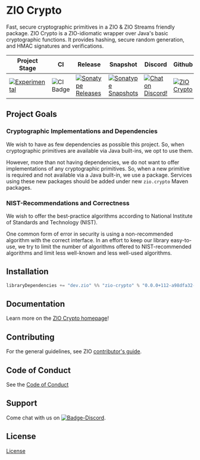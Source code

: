 [//]: # (This file was autogenerated using `zio-sbt-website` plugin via `sbt generateReadme` command.)
[//]: # (So please do not edit it manually. Instead, change "docs/index.md" file or sbt setting keys)
[//]: # (e.g. "readmeDocumentation" and "readmeSupport".)

# ZIO Crypto

Fast, secure cryptographic primitives in a ZIO & ZIO Streams friendly package. ZIO Crypto is a ZIO-idiomatic wrapper over Java's basic cryptographic functions. It provides hashing, secure random generation, and HMAC signatures and verifications.

|Project Stage | CI | Release | Snapshot | Discord | Github |
|--------------|----|---------|----------|---------|--------|
|[![Experimental](https://img.shields.io/badge/Project%20Stage-Experimental-yellowgreen.svg)](https://github.com/zio/zio/wiki/Project-Stages)        |![CI Badge](https://github.com/zio/zio-crypto/workflows/CI/badge.svg) |[![Sonatype Releases](https://img.shields.io/nexus/r/https/oss.sonatype.org/dev.zio/zio-crypto_2.12.svg)](https://oss.sonatype.org/content/repositories/releases/dev/zio/zio-crypto_2.12/) |[![Sonatype Snapshots](https://img.shields.io/nexus/s/https/oss.sonatype.org/dev.zio/zio-crypto_2.12.svg)](https://oss.sonatype.org/content/repositories/snapshots/dev/zio/zio-crypto_2.12/) |[![Chat on Discord!](https://img.shields.io/discord/629491597070827530?logo=discord)](https://discord.gg/2ccFBr4) |[![ZIO Crypto](https://img.shields.io/github/stars/zio/zio-crypto?style=social)](https://github.com/zio/zio-crypto) |

## Project Goals

### Cryptographic Implementations and Dependencies

We wish to have as few dependencies as possible this project. So, when cryptographic primitives are available via Java built-ins, we opt to use them.

However, more than not having dependencies, we do not want to offer implementations of any cryptographic primitives. So, when a new primitive is required and not available via a Java built-in, we use a package. Services using these new packages should be added under new `zio.crypto` Maven packages. 

### NIST-Recommendations and Correctness

We wish to offer the best-practice algorithms according to National Institute of Standards and Technology (NIST).

One common form of error in security is using a non-recommended algorithm with the correct interface. In an effort to keep our library easy-to-use, we try to limit the number of algorithms offered to NIST-recommended algorithms and limit less well-known and less well-used algorithms.

## Installation

```scala
libraryDependencies += "dev.zio" %% "zio-crypto" % "0.0.0+112-a98dfa32-SNAPSHOT"
```

## Documentation

Learn more on the [ZIO Crypto homepage](https://zio.dev/zio-crypto/)!

## Contributing

For the general guidelines, see ZIO [contributor's guide](https://zio.dev/about/contributing).

## Code of Conduct

See the [Code of Conduct](https://zio.dev/about/code-of-conduct)

## Support

Come chat with us on [![Badge-Discord]][Link-Discord].

[Badge-Discord]: https://img.shields.io/discord/629491597070827530?logo=discord "chat on discord"
[Link-Discord]: https://discord.gg/2ccFBr4 "Discord"

## License

[License](LICENSE)
